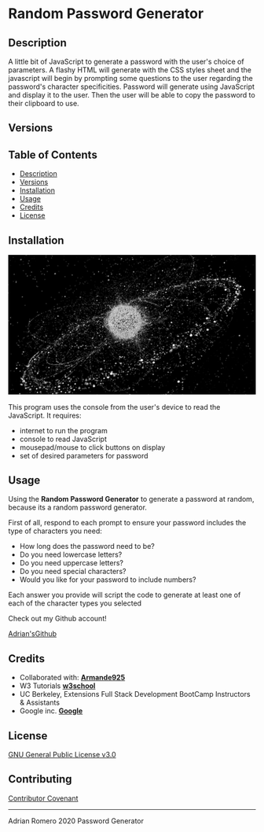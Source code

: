 # Random Password Generator

## Description

A little bit of JavaScript to generate a password with the user's choice of parameters. A flashy HTML will generate with the CSS styles sheet and the javascript will begin by prompting some questions to the user regarding the password's character specificities. Password will generate using JavaScript and display it to the user. Then the user will be able to copy the password to their clipboard to use.


## Versions




## Table of Contents

* [Description](#description)
* [Versions](#versions)
* [Installation](#installation)
* [Usage](#usage)
* [Credits](#credits)
* [License](#license)


## Installation

![IiiiinSpaaaace](./assets/images/space.jpg/)




This program uses the console from the user's device to read the JavaScript. It requires:

* internet to run the program
* console to read JavaScript
* mousepad/mouse to click buttons on display
* set of desired parameters for password



## Usage 
Using the **Random Password Generator** to generate a password at random, because its a random password generator.

First of all, respond to each prompt to ensure your password includes the type of characters you need:

* How long does the password need to be?
* Do you need lowercase letters?
* Do you need uppercase letters?
* Do you need special characters?
* Would you like for your password to include numbers?

Each answer you provide will script the code to generate at least one of each of the character types you selected


Check out my Github account!

[Adrian'sGithub](https://github.com/adrianromero13)





## Credits

* Collaborated with:    **[Armande925](http://github.com/armande925)**
* W3 Tutorials          **[w3school](https://www.w3schools.com/css/default.asp)**
* UC Berkeley, Extensions Full Stack Development BootCamp Instructors & Assistants
* Google inc.           **[Google](https://www.google.com)**
    



## License

[GNU General Public License v3.0](./LICENSE.txt)




## Contributing


[Contributor Covenant](https://www.contributor-covenant.org/)


---
Adrian Romero 2020 Password Generator

